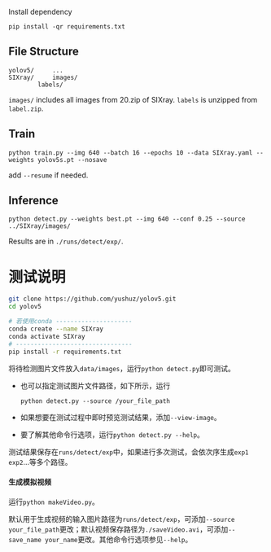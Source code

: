 Install dependency

`pip install -qr requirements.txt`



## File Structure

```
yolov5/		...
SIXray/		images/
		labels/
```

`images/` includes all images from 20.zip of SIXray. `labels` is unzipped from `label.zip`.

## Train

`python train.py --img 640 --batch 16 --epochs 10 --data SIXray.yaml --weights yolov5s.pt --nosave`

add `--resume` if needed.



## Inference

`python detect.py --weights best.pt --img 640 --conf 0.25 --source ../SIXray/images/`

Results are in `./runs/detect/exp/`.



# 测试说明

```bash
git clone https://github.com/yushuz/yolov5.git
cd yolov5

# 若使用conda ---------------------
conda create --name SIXray
conda activate SIXray
# --------------------------------
pip install -r requirements.txt
```

将待检测图片文件放入`data/images`，运行`python detect.py`即可测试。

- 也可以指定测试图片文件路径，如下所示，运行

  `python detect.py --source /your_file_path`

- 如果想要在测试过程中即时预览测试结果，添加`--view-image`。

- 要了解其他命令行选项，运行`python detect.py --help`。



测试结果保存在`runs/detect/exp`中，如果进行多次测试，会依次序生成`exp1` `exp2`...等多个路径。



#### 生成模拟视频

运行`python makeVideo.py`。

默认用于生成视频的输入图片路径为`runs/detect/exp`，可添加`--source your_file_path`更改；默认视频保存路径为`./saveVideo.avi`，可添加`--save_name your_name`更改。其他命令行选项参见`--help`。
